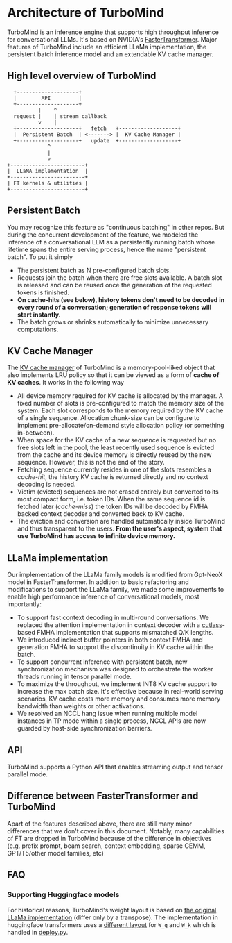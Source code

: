 # Architecture of TurboMind

TurboMind is an inference engine that supports high throughput inference for conversational LLMs. It's based on NVIDIA's [FasterTransformer](https://github.com/NVIDIA/FasterTransformer). Major features of TurboMind include an efficient LLaMa implementation, the persistent batch inference model and an extendable KV cache manager.

## High level overview of TurboMind

```
  +--------------------+
  |        API         |
  +--------------------+
          |    ^
  request |    | stream callback
          v    |
  +--------------------+   fetch   +-------------------+
  |  Persistent Batch  | <-------> |  KV Cache Manager |
  +--------------------+   update  +-------------------+
             ^
             |
             v
+------------------------+
|  LLaMA implementation  |
+------------------------+
| FT kernels & utilities |
+------------------------+
```

## Persistent Batch

You may recognize this feature as "continuous batching" in other repos. But during the concurrent development of the feature, we modeled the inference of a conversational LLM as a persistently running batch whose lifetime spans the entire serving process, hence the name "persistent batch". To put it simply

- The persistent batch as N pre-configured batch slots.
- Requests join the batch when there are free slots available. A batch slot is released and can be reused once the generation of the requested tokens is finished.
- __On cache-hits (see below), history tokens don't need to be decoded in every round of a conversation; generation of response tokens will start instantly.__
- The batch grows or shrinks automatically to minimize unnecessary computations.

## KV Cache Manager

The [KV cache manager](https://github.com/InternLM/lmdeploy/blob/main/src/turbomind/models/llama/SequenceManager.h) of TurboMind is a memory-pool-liked object that also implements LRU policy so that it can be viewed as a form of __cache of KV caches__. It works in the following way

- All device memory required for KV cache is allocated by the manager. A fixed number of slots is pre-configured to match the memory size of the system. Each slot corresponds to the memory required by the KV cache of a single sequence. Allocation chunk-size can be configure to implement pre-allocate/on-demand style allocation policy (or something in-between).
- When space for the KV cache of a new sequence is requested but no free slots left in the pool, the least recently used sequence is evicted from the cache and its device memory is directly reused by the new sequence. However, this is not the end of the story.
- Fetching sequence currently resides in one of the slots resembles a _cache-hit_, the history KV cache is returned directly and no context decoding is needed.
- Victim (evicted) sequences are not erased entirely but converted to its most compact form, i.e. token IDs. When the same sequence id is fetched later (_cache-miss_) the token IDs will be decoded by FMHA backed context decoder and converted back to KV cache.
- The eviction and conversion are handled automatically inside TurboMind and thus transparent to the users. __From the user's aspect, system that use TurboMind has access to infinite device memory.__

## LLaMa implementation

Our implementation of the LLaMa family models is modified from Gpt-NeoX model in FasterTransformer. In addition to basic refactoring and modifications to support the LLaMa family, we made some improvements to enable high performance inference of conversational models, most importantly:

- To support fast context decoding in multi-round conversations. We replaced the attention implementation in context decoder with a [cutlass](https://github.com/NVIDIA/cutlass)-based FMHA implementation that supports mismatched Q/K lengths.
- We introduced indirect buffer pointers in both context FMHA and generation FMHA to support the discontinuity in KV cache within the batch.
- To support concurrent inference with persistent batch, new synchronization mechanism was designed to orchestrate the worker threads running in tensor parallel mode.
- To maximize the throughput, we implement INT8 KV cache support to increase the max batch size. It's effective because in real-world serving scenarios, KV cache costs more memory and consumes more memory bandwidth than weights or other activations.
- We resolved an NCCL hang issue when running multiple model instances in TP mode within a single process, NCCL APIs are now guarded by host-side synchronization barriers.

## API

TurboMind supports a Python API that enables streaming output and tensor parallel mode.

## Difference between FasterTransformer and TurboMind

Apart of the features described above, there are still many minor differences that we don't cover in this document. Notably, many capabilities of FT are dropped in TurboMind because of the difference in objectives (e.g. prefix prompt, beam search, context embedding, sparse GEMM, GPT/T5/other model families, etc)

## FAQ

### Supporting Huggingface models

For historical reasons, TurboMind's weight layout is based on [the original LLaMa implementation](https://github.com/facebookresearch/llama) (differ only by a transpose). The implementation in huggingface transformers uses a [different layout](https://github.com/huggingface/transformers/blob/45025d92f815675e483f32812caa28cce3a960e7/src/transformers/models/llama/convert_llama_weights_to_hf.py#L123C76-L123C76) for `W_q` and `W_k` which is handled in [deploy.py](https://github.com/InternLM/lmdeploy/blob/ff4648a1d09e5aec74cf70efef35bfaeeac552e0/lmdeploy/serve/turbomind/deploy.py#L398).
